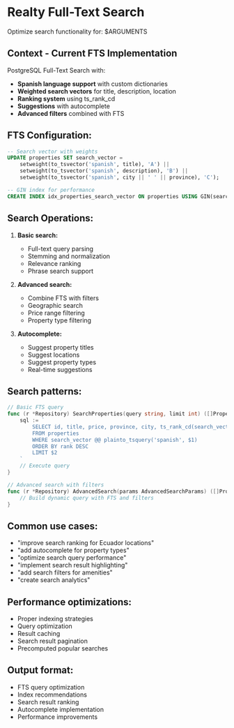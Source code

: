 # Realty Full-Text Search

Optimize search functionality for: $ARGUMENTS

## Context - Current FTS Implementation
PostgreSQL Full-Text Search with:
- **Spanish language support** with custom dictionaries
- **Weighted search vectors** for title, description, location
- **Ranking system** using ts_rank_cd
- **Suggestions** with autocomplete
- **Advanced filters** combined with FTS

## FTS Configuration:
```sql
-- Search vector with weights
UPDATE properties SET search_vector = 
    setweight(to_tsvector('spanish', title), 'A') ||
    setweight(to_tsvector('spanish', description), 'B') ||
    setweight(to_tsvector('spanish', city || ' ' || province), 'C');

-- GIN index for performance
CREATE INDEX idx_properties_search_vector ON properties USING GIN(search_vector);
```

## Search Operations:
1. **Basic search:**
   - Full-text query parsing
   - Stemming and normalization
   - Relevance ranking
   - Phrase search support

2. **Advanced search:**
   - Combine FTS with filters
   - Geographic search
   - Price range filtering
   - Property type filtering

3. **Autocomplete:**
   - Suggest property titles
   - Suggest locations
   - Suggest property types
   - Real-time suggestions

## Search patterns:
```go
// Basic FTS query
func (r *Repository) SearchProperties(query string, limit int) ([]PropertySearchResult, error) {
    sql := `
        SELECT id, title, price, province, city, ts_rank_cd(search_vector, plainto_tsquery('spanish', $1)) as rank
        FROM properties 
        WHERE search_vector @@ plainto_tsquery('spanish', $1)
        ORDER BY rank DESC
        LIMIT $2
    `
    // Execute query
}

// Advanced search with filters
func (r *Repository) AdvancedSearch(params AdvancedSearchParams) ([]PropertySearchResult, error) {
    // Build dynamic query with FTS and filters
}
```

## Common use cases:
- "improve search ranking for Ecuador locations"
- "add autocomplete for property types"
- "optimize search query performance"
- "implement search result highlighting"
- "add search filters for amenities"
- "create search analytics"

## Performance optimizations:
- Proper indexing strategies
- Query optimization
- Result caching
- Search result pagination
- Precomputed popular searches

## Output format:
- FTS query optimization
- Index recommendations
- Search result ranking
- Autocomplete implementation
- Performance improvements